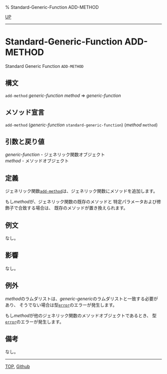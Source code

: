 % Standard-Generic-Function ADD-METHOD

[UP](7.7.html)  

---

# Standard-Generic-Function ADD-METHOD


Standard Generic Function `ADD-METHOD`


## 構文

`add-method` *generic-function* *method* => *generic-function*


## メソッド宣言

`add-method` (*generic-function* `standard-generic-function`)
 (*method* `method`)


## 引数と戻り値

*generic-function* - ジェネリック関数オブジェクト  
*method* - メソッドオブジェクト


## 定義

ジェネリック関数[`add-method`](7.7.add-method.html)は、ジェネリック関数にメソッドを追加します。

もし*method*が、ジェネリック関数の既存のメソッドと
特定パラメータおよび修飾子で合致する場合は、
既存のメソッドが置き換えられます。


## 例文

なし。


## 影響

なし。


## 例外

*method*のラムダリストは、*generic-generic*のラムダリストと一致する必要があり、
そうでない場合は型[`error`](9.2.error-condition.html)のエラーが発生します。

もし*method*が他のジェネリック関数のメソッドオブジェクトであるとき、
型[`error`](9.2.error-condition.html)のエラーが発生します。


## 備考

なし。


---
[TOP](index.html),  [Github](https://github.com/nptcl/npt-japanese)

